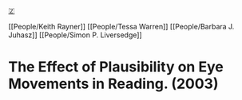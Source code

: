 [🇿](zotero://select/library/items/EX5GVJWI)

[[People/Keith Rayner]] [[People/Tessa Warren]] [[People/Barbara J. Juhasz]] [[People/Simon P. Liversedge]] 
# The Effect of Plausibility on Eye Movements in Reading. (2003)

